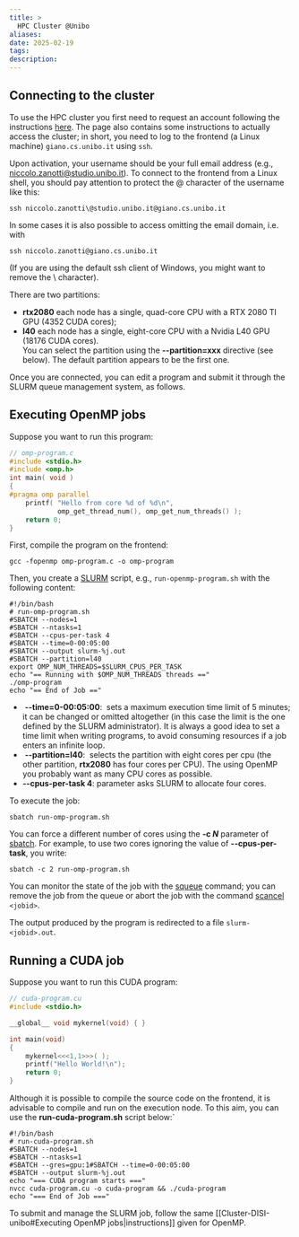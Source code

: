 ```yaml
---
title: >
  HPC Cluster @Unibo 
aliases: 
date: 2025-02-19
tags: 
description:
---
```

## Connecting to the cluster

To use the HPC cluster you first need to request an account following the instructions [here](https://disi.unibo.it/it/dipartimento/servizi-tecnici-e-amministrativi/servizi-informatici/utilizzo-cluster-hpc "here"). The page also contains some instructions to actually access the cluster; in short, you need to log to the frontend (a Linux machine) `giano.cs.unibo.it` using `ssh`.

Upon activation, your username should be your full email address (e.g., niccolo.zanotti@studio.unibo.it). To connect to the frontend from a Linux shell, you should pay attention to protect the @ character of the username like this:

```shell
ssh niccolo.zanotti\@studio.unibo.it@giano.cs.unibo.it  
```
In some cases it is also possible to access omitting the email domain, i.e. with 
```shell
ssh niccolo.zanotti@giano.cs.unibo.it
```

(If you are using the default ssh client of Windows, you might want to remove the \ character).

There are two partitions:
- **rtx2080** each node has a single, quad-core CPU with a RTX 2080 TI GPU (4352 CUDA cores);
- **l40** each node has a single, eight-core CPU with a Nvidia L40 GPU (18176 CUDA cores).  
You can select the partition using the **--partition=xxx** directive (see below). The default partition appears to be the first one.  

Once you are connected, you can edit a program and submit it through the SLURM queue management system, as follows.  

## Executing OpenMP jobs

Suppose you want to run this program:
```c
// omp-program.c
#include <stdio.h>
#include <omp.h>  
int main( void )
{
#pragma omp parallel
    printf( "Hello from core %d of %d\n",
            omp_get_thread_num(), omp_get_num_threads() );
    return 0;
}  
```
First, compile the program on the frontend:
```
gcc -fopenmp omp-program.c -o omp-program  
```
Then, you create a [SLURM](https://slurm.schedmd.com/) script, e.g., `run-openmp-program.sh` with the following content:
```shell
#!/bin/bash  
# run-omp-program.sh  
#SBATCH --nodes=1  
#SBATCH --ntasks=1  
#SBATCH --cpus-per-task 4  
#SBATCH --time=0-00:05:00  
#SBATCH --output slurm-%j.out  
#SBATCH --partition=l40  
export OMP_NUM_THREADS=$SLURM_CPUS_PER_TASK  
echo "== Running with $OMP_NUM_THREADS threads =="  
./omp-program  
echo "== End of Job =="
```
-  **--time=0-00:05:00**:  sets a maximum execution time limit of 5 minutes; it can be changed or omitted altogether (in this case the limit is the one defined by the SLURM administrator). It is always a good idea to set a time limit when writing programs, to avoid consuming resources if a job enters an infinite loop.
-  **--partition=l40**:  selects the partition with eight cores per cpu (the other partition, **rtx2080** has four cores per CPU). The using OpenMP you probably want as many CPU cores as possible.  
- **--cpus-per-task 4**: parameter asks SLURM to allocate four cores. 

To execute the job:
```shell
sbatch run-omp-program.sh  
```

You can force a different number of cores using the **-c _N_** parameter of [sbatch](https://slurm.schedmd.com/sbatch.html). For example, to use two cores ignoring the value of **--cpus-per-task**, you write:  

```shell
sbatch -c 2 run-omp-program.sh  
```
You can monitor the state of the job with the [squeue](https://slurm.schedmd.com/squeue.html) command; you can remove the job from the queue or abort the job with the command [scancel](https://slurm.schedmd.com/scancel.html) `<jobid>`.

The output produced by the program is redirected to a file `slurm-<jobid>.out`.

## Running a CUDA job

Suppose you want to run this CUDA program:

```c
// cuda-program.cu
#include <stdio.h>

__global__ void mykernel(void) { }

int main(void)
{
	mykernel<<<1,1>>>( );
	printf("Hello World!\n");
	return 0;
}
```

Although it is possible to compile the source code on the frontend, it is advisable to compile and run on the execution node. To this aim, you can use the **run-cuda-program.sh** script below:`

```shell
#!/bin/bash
# run-cuda-program.sh
#SBATCH --nodes=1
#SBATCH --ntasks=1
#SBATCH --gres=gpu:1#SBATCH --time=0-00:05:00
#SBATCH --output slurm-%j.out
echo "=== CUDA program starts ==="
nvcc cuda-program.cu -o cuda-program && ./cuda-program
echo "=== End of Job ==="
```

To submit and manage the SLURM job, follow the same [[Cluster-DISI-unibo#Executing OpenMP jobs|instructions]] given for OpenMP.